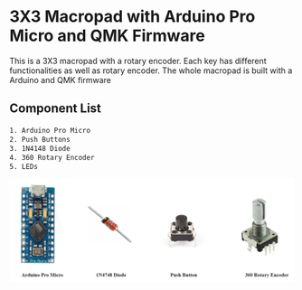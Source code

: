 # 3X3 Macropad with Arduino Pro Micro and QMK Firmware

This is a 3X3 macropad with a rotary encoder. Each key has different functionalities as well as rotary encoder. The whole macropad is built with a Arduino and QMK firmware 


## Component List
    1. Arduino Pro Micro
    2. Push Buttons
    3. 1N4148 Diode
    4. 360 Rotary Encoder
    5. LEDs

![plot](./Pictures/Components.png)